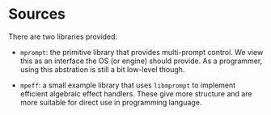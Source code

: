 # Sources

There are two libraries provided:

- `mprompt`: the primitive library that provides 
  multi-prompt control. We view this as an interface the OS (or engine) should
  provide. As a programmer, using this abstration is still a bit low-level though.

- `mpeff`: a small example library that uses `libmprompt` to implement
  efficient algebraic effect handlers. These give more structure and are more
  suitable for direct use in programming language.
